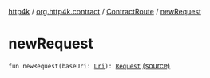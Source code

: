 [http4k](../../index.md) / [org.http4k.contract](../index.md) / [ContractRoute](index.md) / [newRequest](./new-request.md)

# newRequest

`fun newRequest(baseUri: `[`Uri`](../../org.http4k.core/-uri/index.md)`): `[`Request`](../../org.http4k.core/-request/index.md) [(source)](https://github.com/http4k/http4k/blob/master/http4k-contract/src/main/kotlin/org/http4k/contract/ContractRoute.kt#L24)